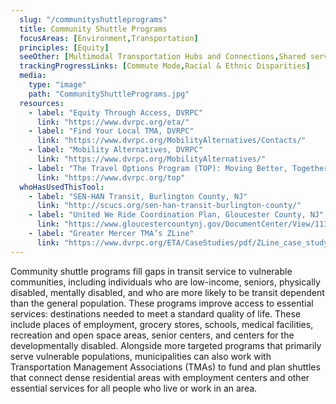 ```yaml
---
  slug: "/communityshuttleprograms"
  title: Community Shuttle Programs
  focusAreas: [Environment,Transportation]
  principles: [Equity]
  seeOther: [Multimodal Transportation Hubs and Connections,Shared services,Travel Demand Management (TDM),Mobility as a Service (MaaS)]
  trackingProgressLinks: [Commute Mode,Racial & Ethnic Disparities]
  media: 
    type: "image"
    path: "CommunityShuttlePrograms.jpg"
  resources: 
    - label: "Equity Through Access, DVRPC"
      link: "https://www.dvrpc.org/eta/"
    - label: "Find Your Local TMA, DVRPC"
      link: "https://www.dvrpc.org/MobilityAlternatives/Contacts/"
    - label: "Mobility Alternatives, DVRPC"
      link: "https://www.dvrpc.org/MobilityAlternatives/"
    - label: "The Travel Options Program (TOP): Moving Better, Together, DVRPC"
      link: "https://www.dvrpc.org/top"
  whoHasUsedThisTool: 
    - label: "SEN-HAN Transit, Burlington County, NJ"
      link: "http://scucs.org/sen-han-transit-burlington-county/"
    - label: "United We Ride Coordination Plan, Gloucester County, NJ"
      link: "https://www.gloucestercountynj.gov/DocumentCenter/View/1138/2013---Updated-United-We-Ride-Plan-PDF"
    - label: "Greater Mercer TMA’s ZLine"
      link: "https://www.dvrpc.org/ETA/CaseStudies/pdf/ZLine_case_study.pdf"
---
```


Community shuttle programs fill gaps in transit service to vulnerable communities, including individuals who are low-income, seniors, physically disabled, mentally disabled, and who are more likely to be transit dependent than the general population. These programs improve access to essential services: destinations needed to meet a standard quality of life. These include places of employment, grocery stores, schools, medical facilities, recreation and open space areas, senior centers, and centers for the developmentally disabled. Alongside more targeted programs that primarily serve vulnerable populations, municipalities can also work with Transportation Management Associations (TMAs) to fund and plan shuttles that connect dense residential areas with employment centers and other essential services for all people who live or work in an area.
